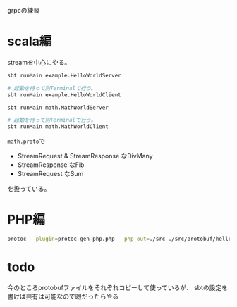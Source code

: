 grpcの練習

# scala編

streamを中心にやる。

```bash
sbt runMain example.HelloWorldServer

# 起動を待って別Terminalで行う。
sbt runMain example.HelloWorldClient
```

```bash
sbt runMain math.MathWorldServer

# 起動を待って別Terminalで行う。
sbt runMain math.MathWorldClient
```

`math.proto`で

- StreamRequest & StreamResponse なDivMany
- StreamResponse なFib
- StreamRequest なSum

を扱っている。


# PHP編

```bash
protoc --plugin=protoc-gen-php.php --php_out=./src ./src/protobuf/hello_world.proto
```

# todo

今のところprotobufファイルをそれぞれコピーして使っているが、
sbtの設定を書けば共有は可能なので暇だったらやる

